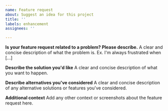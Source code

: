 ```yaml
---
name: Feature request
about: Suggest an idea for this project
title: ''
labels: enhancement
assignees: ''

---
```


<!--
For general questions please use the Discussions section of the project:

https://github.com/bihealth/dotty/discussions

For bug reports and feature requests please open a ticket using the templates!
-->

**Is your feature request related to a problem? Please describe.**
A clear and concise description of what the problem is. Ex. I'm always frustrated when [...]

**Describe the solution you'd like**
A clear and concise description of what you want to happen.

**Describe alternatives you've considered**
A clear and concise description of any alternative solutions or features you've considered.

**Additional context**
Add any other context or screenshots about the feature request here.
